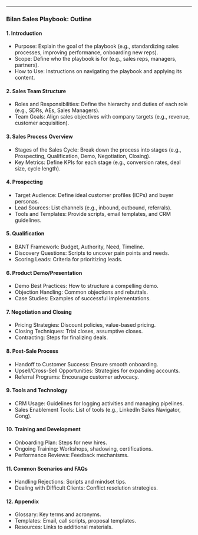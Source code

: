 
---

### Bilan Sales Playbook: Outline

#### 1. Introduction
   - Purpose: Explain the goal of the playbook (e.g., standardizing sales processes, improving performance, onboarding new reps).
   - Scope: Define who the playbook is for (e.g., sales reps, managers, partners).
   - How to Use: Instructions on navigating the playbook and applying its content.

#### 2. Sales Team Structure
   - Roles and Responsibilities: Define the hierarchy and duties of each role (e.g., SDRs, AEs, Sales Managers).
   - Team Goals: Align sales objectives with company targets (e.g., revenue, customer acquisition).

#### 3. Sales Process Overview
   - Stages of the Sales Cycle: Break down the process into stages (e.g., Prospecting, Qualification, Demo, Negotiation, Closing).
   - Key Metrics: Define KPIs for each stage (e.g., conversion rates, deal size, cycle length).

#### 4. Prospecting
   - Target Audience: Define ideal customer profiles (ICPs) and buyer personas.
   - Lead Sources: List channels (e.g., inbound, outbound, referrals).
   - Tools and Templates: Provide scripts, email templates, and CRM guidelines.

#### 5. Qualification
   - BANT Framework: Budget, Authority, Need, Timeline.
   - Discovery Questions: Scripts to uncover pain points and needs.
   - Scoring Leads: Criteria for prioritizing leads.

#### 6. Product Demo/Presentation
   - Demo Best Practices: How to structure a compelling demo.
   - Objection Handling: Common objections and rebuttals.
   - Case Studies: Examples of successful implementations.

#### 7. Negotiation and Closing
   - Pricing Strategies: Discount policies, value-based pricing.
   - Closing Techniques: Trial closes, assumptive closes.
   - Contracting: Steps for finalizing deals.

#### 8. Post-Sale Process
   - Handoff to Customer Success: Ensure smooth onboarding.
   - Upsell/Cross-Sell Opportunities: Strategies for expanding accounts.
   - Referral Programs: Encourage customer advocacy.

#### 9. Tools and Technology
   - CRM Usage: Guidelines for logging activities and managing pipelines.
   - Sales Enablement Tools: List of tools (e.g., LinkedIn Sales Navigator, Gong).

#### 10. Training and Development
   - Onboarding Plan: Steps for new hires.
   - Ongoing Training: Workshops, shadowing, certifications.
   - Performance Reviews: Feedback mechanisms.

#### 11. Common Scenarios and FAQs
   - Handling Rejections: Scripts and mindset tips.
   - Dealing with Difficult Clients: Conflict resolution strategies.

#### 12. Appendix
   - Glossary: Key terms and acronyms.
   - Templates: Email, call scripts, proposal templates.
   - Resources: Links to additional materials.
